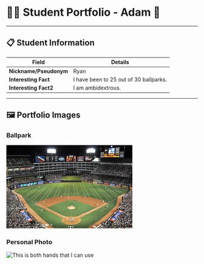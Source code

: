 # 👨‍🎓 Student Portfolio - Adam 🚴

---

## 📋 Student Information

| **Field** | **Details** |
|-----------|-------------|
| **Nickname/Pseudonym** | Ryan |
| **Interesting Fact** | I have been to 25 out of 30 ballparks. |
| **Interesting Fact2** | I am ambidextrous. |

---

## 🖼️ Portfolio Images

### Ballpark
![This is a ball park](baseball.jpg)

### Personal Photo
![This is both hands that I can use](ambi.jpg)

